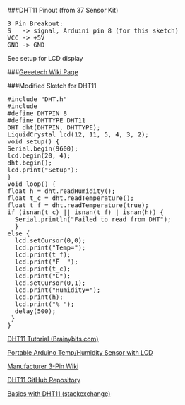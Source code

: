 ###DHT11 Pinout (from 37 Sensor Kit)
<pre>
3 Pin Breakout:
S   -> signal, Arduini pin 8 (for this sketch)
VCC -> +5V
GND -> GND
</pre>

See setup for LCD display 

###[Geeetech Wiki Page](http://www.geeetech.com/wiki/index.php/Electric_thermometer_by_using_DHT11_sensor_module)

###Modified Sketch for DHT11
<pre>
#include "DHT.h"
#include <LiquidCrystal.h>
#define DHTPIN 8   
#define DHTTYPE DHT11
DHT dht(DHTPIN, DHTTYPE);
LiquidCrystal lcd(12, 11, 5, 4, 3, 2);
void setup() {
Serial.begin(9600);
lcd.begin(20, 4);
dht.begin();
lcd.print("Setup");
}
void loop() {
float h = dht.readHumidity();
float t_c = dht.readTemperature();
float t_f = dht.readTemperature(true);
if (isnan(t_c) || isnan(t_f) | isnan(h)) {
  Serial.println("Failed to read from DHT");
  }
else {
  lcd.setCursor(0,0);
  lcd.print("Temp=");
  lcd.print(t_f);
  lcd.print("F  ");
  lcd.print(t_c);
  lcd.print("C");
  lcd.setCursor(0,1);
  lcd.print("Humidity=");
  lcd.print(h);
  lcd.print("% ");
  delay(500);
 }
}
</pre>


[DHT11 Tutorial (Brainybits.com)](https://brainy-bits.com/tutorials/dht11-tutorial/)

[Portable Arduino Temp/Humidity Sensor with LCD](https://create.arduino.cc/projecthub/ThothLoki/portable-arduino-temp-humidity-sensor-with-lcd-a750f4)

[Manufacturer 3-Pin Wiki](http://www.geeetech.com/wiki/index.php/Electric_thermometer_by_using_DHT11_sensor_module)

[DHT11 GitHub Repository](https://github.com/adafruit/DHT-sensor-library/blob/master/examples/DHTtester/DHTtester.ino)

[Basics with DHT11 (stackexchange)](http://arduino.stackexchange.com/questions/4667/basics-with-dht11?newreg=39b1e36be038464fbb2e5684dc12993d)
